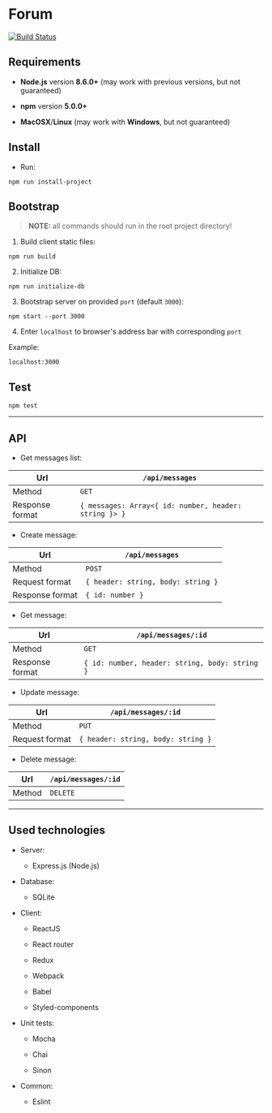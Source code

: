 # Forum

[![Build Status](https://travis-ci.org/GProst/Forum.svg?branch=master)](https://travis-ci.org/GProst/Forum)

## Requirements

* **Node.js** version **8.6.0+** (may work with previous versions, but not guaranteed)

* **npm** version **5.0.0+**

* **MacOSX**/**Linux** (may work with **Windows**, but not guaranteed)

## Install

* Run:

```shell
npm run install-project
```

## Bootstrap

> **NOTE:** all commands should run in the root project directory!

1. Build client static files:

```shell
npm run build
```

2. Initialize DB:

```shell
npm run initialize-db
```

3. Bootstrap server on provided `port` (default `3000`):

```shell
npm start --port 3000
```

4. Enter `localhost` to browser's address bar with corresponding `port`

Example:

```shell
localhost:3000
```


## Test

```shell
npm test
```

___

## API

* Get messages list:

|Url|`/api/messages`|
|---|---|
|Method|`GET`|
|Response format|`{ messages: Array<{ id: number, header: string }> }`|

* Create message:

|Url|`/api/messages`|
|---|---|
|Method|`POST`|
|Request format|`{ header: string, body: string }`|
|Response format|`{ id: number }`|

* Get message:

|Url|`/api/messages/:id`|
|---|---|
|Method|`GET`|
|Response format|`{ id: number, header: string, body: string }`|

* Update message:

|Url|`/api/messages/:id`|
|---|---|
|Method|`PUT`|
|Request format|`{ header: string, body: string }`|

* Delete message:

|Url|`/api/messages/:id`|
|---|---|
|Method|`DELETE`|

___

## Used technologies

* Server:

  * Express.js (Node.js)

* Database:

  * SQLite

* Client:

  * ReactJS

  * React router

  * Redux

  * Webpack

  * Babel

  * Styled-components

* Unit tests:

  * Mocha

  * Chai

  * Sinon

* Common:

  * Eslint